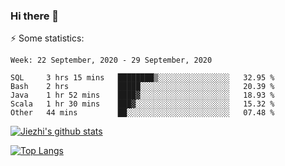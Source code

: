 ### Hi there 👋

⚡ Some statistics:

<!--START_SECTION:waka-->
```text
Week: 22 September, 2020 - 29 September, 2020

SQL     3 hrs 15 mins   ████████▒░░░░░░░░░░░░░░░░   32.95 % 
Bash    2 hrs           █████░░░░░░░░░░░░░░░░░░░░   20.39 % 
Java    1 hr 52 mins    ████▓░░░░░░░░░░░░░░░░░░░░   18.93 % 
Scala   1 hr 30 mins    ███▓░░░░░░░░░░░░░░░░░░░░░   15.32 % 
Other   44 mins         ██░░░░░░░░░░░░░░░░░░░░░░░   07.48 % 
```
<!--END_SECTION:waka-->

[![Jiezhi's github stats](https://github-readme-stats.vercel.app/api?username=Jiezhi&show_icons=true)](https://github.com/Jiezhi/github-readme-stats)

[![Top Langs](https://github-readme-stats.vercel.app/api/top-langs/?username=Jiezhi&hide=javascript,html)](https://github.com/Jiezhi/github-readme-stats)
<!--
**Jiezhi/Jiezhi** is a ✨ _special_ ✨ repository because its `README.md` (this file) appears on your GitHub profile.

Here are some ideas to get you started:

- 🔭 I’m currently working on ...
- 🌱 I’m currently learning ...
- 👯 I’m looking to collaborate on ...
- 🤔 I’m looking for help with ...
- 💬 Ask me about ...
- 📫 How to reach me: ...
- 😄 Pronouns: ...
- ⚡ Fun fact: ...
-->

